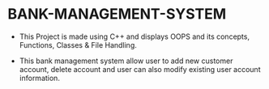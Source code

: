 # BANK-MANAGEMENT-SYSTEM

* This Project is made using C++ and displays OOPS and its concepts, Functions, Classes & File Handling.

* This bank management system allow user to add new customer account, delete account and user can also modify existing user account information.
